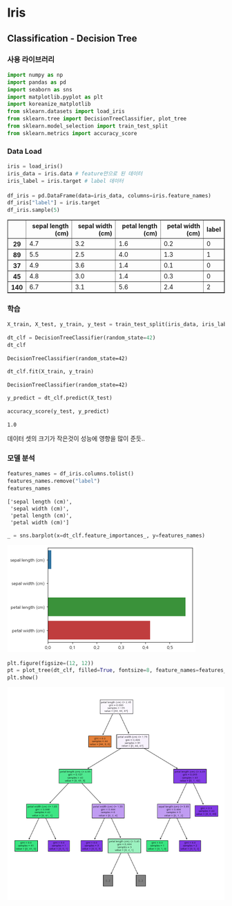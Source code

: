 # Iris
## Classification - Decision Tree
### 사용 라이브러리


```python
import numpy as np
import pandas as pd
import seaborn as sns
import matplotlib.pyplot as plt
import koreanize_matplotlib
from sklearn.datasets import load_iris
from sklearn.tree import DecisionTreeClassifier, plot_tree
from sklearn.model_selection import train_test_split
from sklearn.metrics import accuracy_score
```

### Data Load


```python
iris = load_iris()
iris_data = iris.data # feature만으로 된 데이터
iris_label = iris.target # label 데이터

df_iris = pd.DataFrame(data=iris_data, columns=iris.feature_names)
df_iris["label"] = iris.target
df_iris.sample(5)
```




<div>
<style scoped>
    .dataframe tbody tr th:only-of-type {
        vertical-align: middle;
    }

    .dataframe tbody tr th {
        vertical-align: top;
    }

    .dataframe thead th {
        text-align: right;
    }
</style>
<table border="1" class="dataframe">
  <thead>
    <tr style="text-align: right;">
      <th></th>
      <th>sepal length (cm)</th>
      <th>sepal width (cm)</th>
      <th>petal length (cm)</th>
      <th>petal width (cm)</th>
      <th>label</th>
    </tr>
  </thead>
  <tbody>
    <tr>
      <th>29</th>
      <td>4.7</td>
      <td>3.2</td>
      <td>1.6</td>
      <td>0.2</td>
      <td>0</td>
    </tr>
    <tr>
      <th>89</th>
      <td>5.5</td>
      <td>2.5</td>
      <td>4.0</td>
      <td>1.3</td>
      <td>1</td>
    </tr>
    <tr>
      <th>37</th>
      <td>4.9</td>
      <td>3.6</td>
      <td>1.4</td>
      <td>0.1</td>
      <td>0</td>
    </tr>
    <tr>
      <th>45</th>
      <td>4.8</td>
      <td>3.0</td>
      <td>1.4</td>
      <td>0.3</td>
      <td>0</td>
    </tr>
    <tr>
      <th>140</th>
      <td>6.7</td>
      <td>3.1</td>
      <td>5.6</td>
      <td>2.4</td>
      <td>2</td>
    </tr>
  </tbody>
</table>
</div>



### 학습


```python
X_train, X_test, y_train, y_test = train_test_split(iris_data, iris_label, test_size=0.1, random_state=42)
```


```python
dt_clf = DecisionTreeClassifier(random_state=42)
dt_clf
```




    DecisionTreeClassifier(random_state=42)




```python
dt_clf.fit(X_train, y_train)
```




    DecisionTreeClassifier(random_state=42)




```python
y_predict = dt_clf.predict(X_test)
```


```python
accuracy_score(y_test, y_predict)
```




    1.0



데이터 셋의 크기가 작은것이 성능에 영향을 많이 준듯..

### 모델 분석


```python
features_names = df_iris.columns.tolist()
features_names.remove("label")
features_names
```




    ['sepal length (cm)',
     'sepal width (cm)',
     'petal length (cm)',
     'petal width (cm)']




```python
_ = sns.barplot(x=dt_clf.feature_importances_, y=features_names)
```


    
![png](template/iris_classification_Decision_Tree_files/iris_classification_Decision_Tree_12_0.png)
    



```python
plt.figure(figsize=(12, 12))
pt = plot_tree(dt_clf, filled=True, fontsize=8, feature_names=features_names, max_depth=4)
plt.show()
```


    
![png](template/iris_classification_Decision_Tree_files/iris_classification_Decision_Tree_13_0.png)
    

